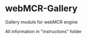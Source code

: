 webMCR-Gallery
==============

Gallery module for webMCR engine

All information in "instructions" folder
